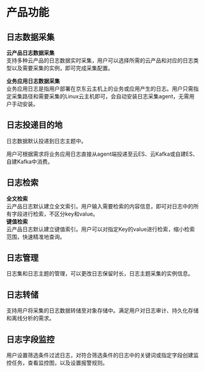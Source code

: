 # 产品功能

## 日志数据采集
**云产品日志数据采集**  
支持多种云产品的日志数据实时采集，用户可以选择所需的云产品和对应的日志类型以及需要采集的实例，即可完成采集配置。

**业务应用日志数据采集**  
业务应用日志是指用户部署在京东云主机上的业务或应用产生的日志。用户只需指定采集路径和需要采集的Linux云主机即可，会自动安装日志采集agent，无需用户手动安装。

## 日志投递目的地
日志数据默认投递到日志主题中。

用户可根据需求将业务应用日志直接从agent端投递至云ES、云Kafka或自建ES、自建Kafka中消费。

## 日志检索
**全文检索**  
云产品日志默认建立全文索引。用户输入需要检索的内容信息，即可对日志中的所有字段进行检索，不区分key和value。  
**键值检索**  
云产品日志默认建立键值索引。用户可以对指定Key的value进行检索，缩小检索范围，快速精准地查询。

## 日志管理
日志集和日志主题的管理，可以更改日志保留时长，日志主题采集的实例信息。

## 日志转储
支持用户将采集的日志数据转储至对象存储中。满足用户对日志审计、持久化存储和离线分析的需求。

## 日志字段监控
用户设置筛选条件过滤日志，对符合筛选条件的日志中的关键词或指定字段创建监控任务，查看监控图，以及设置报警规则。
